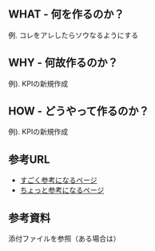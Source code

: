 ## WHAT - 何を作るのか？
例. コレをアレしたらソウなるようにする


## WHY - 何故作るのか？
例). KPIの新規作成


## HOW - どうやって作るのか？
例). KPIの新規作成


## 参考URL
- [すごく参考になるページ](https://www.google.com)
- [ちょっと参考になるページ](https://www.yahoo.com)


## 参考資料
添付ファイルを参照（ある場合は）
